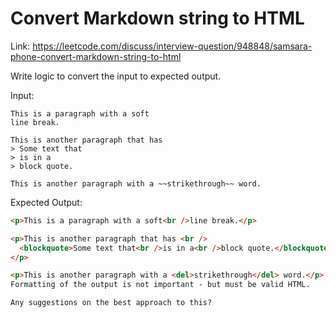 # Convert Markdown string to HTML

Link: https://leetcode.com/discuss/interview-question/948848/samsara-phone-convert-markdown-string-to-html

Write logic to convert the input to expected output.

Input:

```text
This is a paragraph with a soft
line break.

This is another paragraph that has
> Some text that
> is in a
> block quote.

This is another paragraph with a ~~strikethrough~~ word.
```

Expected Output:

```markdown
<p>This is a paragraph with a soft<br />line break.</p>

<p>This is another paragraph that has <br />
  <blockquote>Some text that<br />is in a<br />block quote.</blockquote>
</p>

<p>This is another paragraph with a <del>strikethrough</del> word.</p>
Formatting of the output is not important - but must be valid HTML.

Any suggestions on the best approach to this?
```
